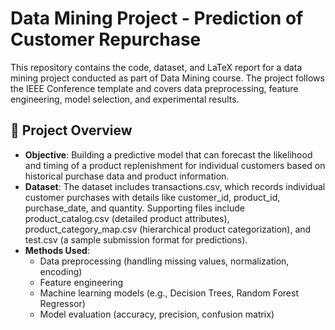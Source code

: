 # Data Mining Project - Prediction of Customer Repurchase

This repository contains the code, dataset, and LaTeX report for a data mining project conducted as part of Data Mining course. The project follows the IEEE Conference template and covers data preprocessing, feature engineering, model selection, and experimental results.

## 📌 Project Overview
- **Objective**: Building a predictive model that can forecast the likelihood and timing of a product replenishment for individual customers based on historical purchase data and product information.
- **Dataset**: The dataset includes transactions.csv, which records individual customer purchases with details like customer_id, product_id, purchase_date, and quantity. Supporting files include product_catalog.csv (detailed product attributes), product_category_map.csv (hierarchical product categorization), and test.csv (a sample submission format for predictions).
- **Methods Used**:
  - Data preprocessing (handling missing values, normalization, encoding)
  - Feature engineering
  - Machine learning models (e.g., Decision Trees, Random Forest Regressor)
  - Model evaluation (accuracy, precision, confusion matrix)
